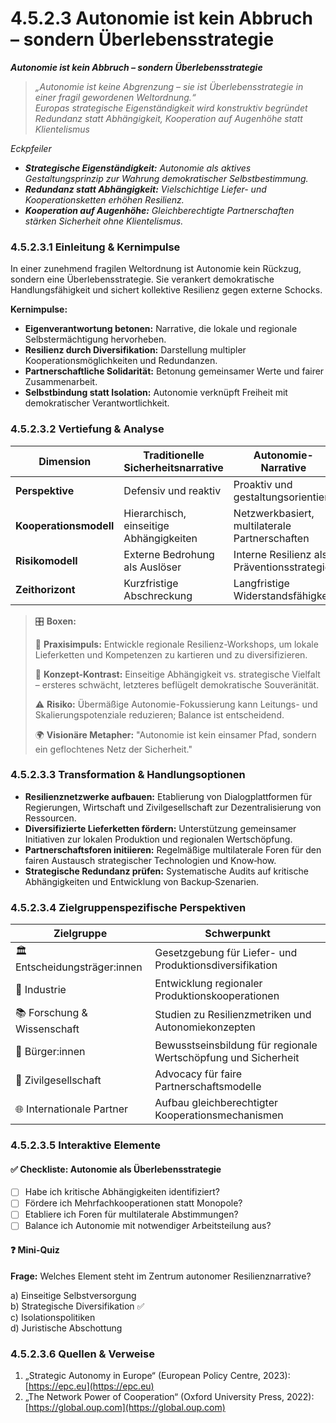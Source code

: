 # 4.5.2.3 Autonomie ist kein Abbruch – sondern Überlebensstrategie

_**Autonomie ist kein Abbruch – sondern Überlebensstrategie**_

> _„Autonomie ist keine Abgrenzung – sie ist Überlebensstrategie in einer fragil gewordenen Weltordnung.“_> \
> _Europas strategische Eigenständigkeit wird konstruktiv begründet_> \
> _Redundanz statt Abhängigkeit, Kooperation auf Augenhöhe statt Klientelismus_

_Eckpfeiler_

* _**Strategische Eigenständigkeit:** Autonomie als aktives Gestaltungsprinzip zur Wahrung demokratischer Selbstbestimmung._
* _**Redundanz statt Abhängigkeit:** Vielschichtige Liefer- und Kooperationsketten erhöhen Resilienz._
* _**Kooperation auf Augenhöhe:** Gleichberechtigte Partnerschaften stärken Sicherheit ohne Klientelismus._

### 4.5.2.3.1 Einleitung & Kernimpulse

In einer zunehmend fragilen Weltordnung ist Autonomie kein Rückzug, sondern eine Überlebensstrategie. Sie verankert demokratische Handlungsfähigkeit und sichert kollektive Resilienz gegen externe Schocks.

**Kernimpulse:**

* **Eigenverantwortung betonen:** Narrative, die lokale und regionale Selbstermächtigung hervorheben.
* **Resilienz durch Diversifikation:** Darstellung multipler Kooperationsmöglichkeiten und Redundanzen.
* **Partnerschaftliche Solidarität:** Betonung gemeinsamer Werte und fairer Zusammenarbeit.
* **Selbstbindung statt Isolation:** Autonomie verknüpft Freiheit mit demokratischer Verantwortlichkeit.

### 4.5.2.3.2 Vertiefung & Analyse

| Dimension              | Traditionelle Sicherheitsnarrative      | Autonomie-Narrative                            |
| ---------------------- | --------------------------------------- | ---------------------------------------------- |
| **Perspektive**        | Defensiv und reaktiv                    | Proaktiv und gestaltungsorientiert             |
| **Kooperationsmodell** | Hierarchisch, einseitige Abhängigkeiten | Netzwerkbasiert, multilaterale Partnerschaften |
| **Risikomodell**       | Externe Bedrohung als Auslöser          | Interne Resilienz als Präventionsstrategie     |
| **Zeithorizont**       | Kurzfristige Abschreckung               | Langfristige Widerstandsfähigkeit              |

> 🎛️ **Boxen:**
>
> 📌 **Praxisimpuls:** Entwickle regionale Resilienz-Workshops, um lokale Lieferketten und Kompetenzen zu kartieren und zu diversifizieren.
>
> 🧠 **Konzept-Kontrast:** Einseitige Abhängigkeit vs. strategische Vielfalt – ersteres schwächt, letzteres beflügelt demokratische Souveränität.
>
> ⚠️ **Risiko:** Übermäßige Autonomie-Fokussierung kann Leitungs- und Skalierungspotenziale reduzieren; Balance ist entscheidend.
>
> 🌍 **Visionäre Metapher:** "Autonomie ist kein einsamer Pfad, sondern ein geflochtenes Netz der Sicherheit."

### 4.5.2.3.3 Transformation & Handlungsoptionen

* **Resilienznetzwerke aufbauen:** Etablierung von Dialogplattformen für Regierungen, Wirtschaft und Zivilgesellschaft zur Dezentralisierung von Ressourcen.
* **Diversifizierte Lieferketten fördern:** Unterstützung gemeinsamer Initiativen zur lokalen Produktion und regionalen Wertschöpfung.
* **Partnerschaftsforen initiieren:** Regelmäßige multilaterale Foren für den fairen Austausch strategischer Technologien und Know‑how.
* **Strategische Redundanz prüfen:** Systematische Audits auf kritische Abhängigkeiten und Entwicklung von Backup‑Szenarien.

### 4.5.2.3.4 Zielgruppenspezifische Perspektiven

| Zielgruppe                    | Schwerpunkt                                                    |
| ----------------------------- | -------------------------------------------------------------- |
| 🏛️ Entscheidungsträger:innen | Gesetzgebung für Liefer- und Produktionsdiversifikation        |
| 💼 Industrie                  | Entwicklung regionaler Produktionskooperationen                |
| 📚 Forschung & Wissenschaft   | Studien zu Resilienzmetriken und Autonomiekonzepten            |
| 🧍 Bürger:innen               | Bewusstseinsbildung für regionale Wertschöpfung und Sicherheit |
| 🤝 Zivilgesellschaft          | Advocacy für faire Partnerschaftsmodelle                       |
| 🌐 Internationale Partner     | Aufbau gleichberechtigter Kooperationsmechanismen              |

### 4.5.2.3.5 Interaktive Elemente

#### ✅ Checkliste: Autonomie als Überlebensstrategie

* [ ] Habe ich kritische Abhängigkeiten identifiziert?
* [ ] Fördere ich Mehrfachkooperationen statt Monopole?
* [ ] Etabliere ich Foren für multilaterale Abstimmungen?
* [ ] Balance ich Autonomie mit notwendiger Arbeitsteilung aus?

#### ❓ Mini-Quiz

**Frage:** Welches Element steht im Zentrum autonomer Resilienznarrative?

a) Einseitige Selbstversorgung\
b) Strategische Diversifikation ✅\
c) Isolationspolitiken\
d) Juristische Abschottung

### 4.5.2.3.6 Quellen & Verweise

1. „Strategic Autonomy in Europe“ (European Policy Centre, 2023): [https://epc.eu](https://epc.eu)
2. „The Network Power of Cooperation“ (Oxford University Press, 2022): [https://global.oup.com](https://global.oup.com)
